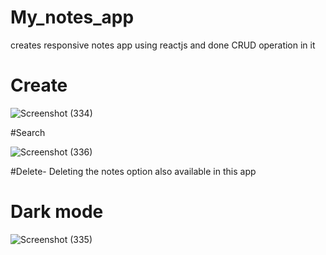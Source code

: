 # My_notes_app
creates responsive notes app using reactjs and done CRUD operation in it

# Create

![Screenshot (334)](https://github.com/Sgopal1412/My_notes_app/assets/114564599/15f18917-3d9e-4d4f-a05b-89e83722afae)

#Search

![Screenshot (336)](https://github.com/Sgopal1412/My_notes_app/assets/114564599/388d3fe7-9da9-4b6d-bb0e-8398a7f3eeac)

#Delete- Deleting the notes option also available in this app

# Dark mode

![Screenshot (335)](https://github.com/Sgopal1412/My_notes_app/assets/114564599/ef90e299-686a-47cf-b0b7-af946c7b447a)
